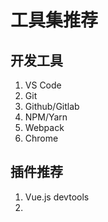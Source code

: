 # 工具集推荐

## 开发工具

1. VS Code
2. Git
3. Github/Gitlab
4. NPM/Yarn
5. Webpack
6. Chrome

## 插件推荐

1. Vue.js devtools
2.
